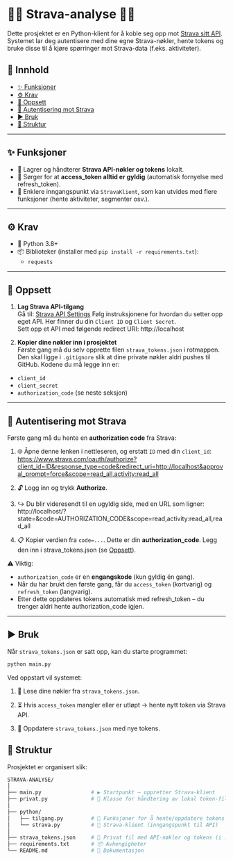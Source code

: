 # 🚴‍♂️ Strava-analyse 🏃‍♀️

Dette prosjektet er en Python-klient for å koble seg opp mot [Strava sitt API](https://developers.strava.com/).  
Systemet lar deg autentisere med dine egne Strava-nøkler, hente tokens og bruke disse til å kjøre spørringer mot Strava-data (f.eks. aktiviteter).

## 📑 Innhold

- [✨ Funksjoner](#funksjoner)
- [⚙️ Krav](#krav)
- [🔧 Oppsett](#oppsett)
- [🔑 Autentisering mot Strava](#autentisering-mot-strava)
- [▶️ Bruk](#bruk)
- [📂 Struktur](#struktur)

---

## ✨ Funksjoner

- 💾 Lagrer og håndterer **Strava API-nøkler og tokens** lokalt.
- 🔄 Sørger for at **access_token alltid er gyldig** (automatisk fornyelse med refresh_token).
- 🚀 Enklere inngangspunkt via `StravaKlient`, som kan utvides med flere funksjoner (hente aktiviteter, segmenter osv.).

---

## ⚙️ Krav

- 🐍 Python 3.8+
- 📦 Biblioteker (installer med `pip install -r requirements.txt`):
  - `requests`

---

## 🔧 Oppsett

1. **Lag Strava API-tilgang**  
Gå til: [Strava API Settings](https://www.strava.com/settings/api)
Følg instruksjonene for hvordan du setter opp eget API.
Her finner du din `Client ID` og `Client Secret`.  
Sett opp et API med følgende redirect URI:
http://localhost

2. **Kopier dine nøkler inn i prosjektet**  
Første gang må du selv opprette filen `strava_tokens.json` i rotmappen. Den skal ligge i `.gitignore` slik at dine private nøkler aldri pushes til GitHub.
Kodene du må legge inn er:
- `client_id`
- `client_secret`
- `authorization_code` (se neste seksjon)

---

## 🔑 Autentisering mot Strava

Første gang må du hente en **authorization code** fra Strava:

1. 🌐 Åpne denne lenken i nettleseren, og erstatt `ID` med din `client_id`:
https://www.strava.com/oauth/authorize?client_id=ID&response_type=code&redirect_uri=http://localhost&approval_prompt=force&scope=read_all,activity:read_all

2. 🔓 Logg inn og trykk **Authorize**.

3. ↪️ Du blir videresendt til en ugyldig side, med en URL som ligner:
http://localhost/?state=&code=AUTHORIZATION_CODE&scope=read,activity:read_all,read_all

4. 📋 Kopier verdien fra `code=...`. Dette er din **authorization_code**.
Legg den inn i strava_tokens.json (se [Oppsett](#oppsett)).

⚠️ Viktig:
- `authorization_code` er en **engangskode** (kun gyldig én gang).
- Når du har brukt den første gang, får du `access_token` (kortvarig) og `refresh_token` (langvarig).
- Etter dette oppdateres tokens automatisk med refresh_token – du trenger aldri hente authorization_code igjen.

---

## ▶️ Bruk

Når `strava_tokens.json` er satt opp, kan du starte programmet:

```bash
python main.py
```

Ved oppstart vil systemet:

1. 📖 Lese dine nøkler fra `strava_tokens.json`.

2. ⏳ Hvis `access_token` mangler eller er utløpt → hente nytt token via Strava API.

3. 💾 Oppdatere `strava_tokens.json` med nye tokens.

## 📂 Struktur

Prosjektet er organisert slik:

```bash
STRAVA-ANALYSE/
│
├── main.py                # ▶️ Startpunkt – oppretter Strava-klient
├── privat.py              # 🔐 Klasse for håndtering av lokal token-fil
│
├── python/
│   ├── tilgang.py         # 🔄 Funksjoner for å hente/oppdatere tokens
│   └── strava.py          # 🚴 Strava-klient (inngangspunkt til API)
│
├── strava_tokens.json     # 🔑 Privat fil med API-nøkler og tokens (i .gitignore)
├── requirements.txt       # 📦 Avhengigheter
└── README.md              # 📑 Dokumentasjon
```

